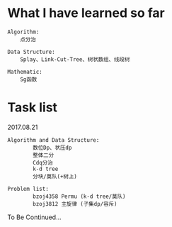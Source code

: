# What I have learned so far 

    Algorithm:
        点分治
    
    Data Structure:
        Splay、Link-Cut-Tree、树状数组、线段树
        
    Mathematic:
        Sg函数

# Task list 

  2017.08.21
  
    Algorithm and Data Structure:
            数位Dp、状压dp
            整体二分
            Cdq分治
            k-d tree
            分块/莫队(+树上)
            
    Problem list:
            bzoj4358 Permu (k-d tree/莫队)
            bzoj3812 主旋律 (子集dp/容斥)
            
To Be Continued...
